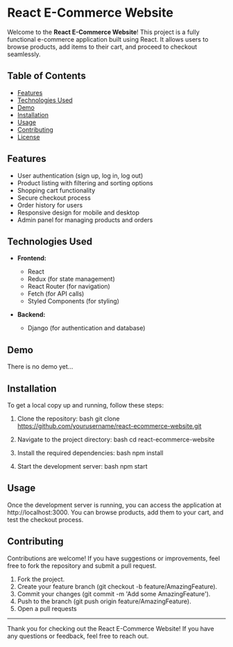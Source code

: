 # React E-Commerce Website

Welcome to the **React E-Commerce Website**! This project is a fully functional e-commerce application built using React. It allows users to browse products, add items to their cart, and proceed to checkout seamlessly.

## Table of Contents

- [Features](#features)
- [Technologies Used](#technologies-used)
- [Demo](#demo)
- [Installation](#installation)
- [Usage](#usage)
- [Contributing](#contributing)
- [License](#license)

## Features

- User authentication (sign up, log in, log out)
- Product listing with filtering and sorting options
- Shopping cart functionality
- Secure checkout process
- Order history for users
- Responsive design for mobile and desktop
- Admin panel for managing products and orders

## Technologies Used

- **Frontend:**
  - React
  - Redux (for state management)
  - React Router (for navigation)
  - Fetch (for API calls)
  - Styled Components (for styling)

- **Backend:**
  - Django (for authentication and database)

## Demo

There is no demo yet...

## Installation

To get a local copy up and running, follow these steps:

1. Clone the repository:
   bash
   git clone https://github.com/yourusername/react-ecommerce-website.git

2. Navigate to the project directory:
   bash
   cd react-ecommerce-website

3. Install the required dependencies:
   bash
   npm install
     
4. Start the development server:
   bash
   npm start
   
## Usage

Once the development server is running, you can access the application at http://localhost:3000. You can browse products, add them to your cart, and test the checkout process.

## Contributing

Contributions are welcome! If you have suggestions or improvements, feel free to fork the repository and submit a pull request.

1. Fork the project.
2. Create your feature branch (git checkout -b feature/AmazingFeature).
3. Commit your changes (git commit -m 'Add some AmazingFeature').
4. Push to the branch (git push origin feature/AmazingFeature).
5. Open a pull requests
---

Thank you for checking out the React E-Commerce Website! If you have any questions or feedback, feel free to reach out.
